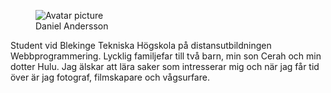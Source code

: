 <div class="byline">
    <figure>
      <img src="https://sv.gravatar.com/userimage/153143310/8e197061f6d03bc6991caddc71264065.jpg" alt="Avatar picture"  class="byline__img">
      <figcaption>Daniel Andersson</figcaption>
    </figure>
    <p> Student vid Blekinge Tekniska Högskola på distansutbildningen Webbprogrammering. Lycklig familjefar till två barn, min son Cerah och min dotter Hulu. Jag älskar att lära saker som intresserar mig och när jag får tid över är jag fotograf, filmskapare och vågsurfare.</p>
</div>